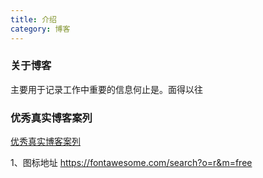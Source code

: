 ```yaml
---
title: 介绍
category: 博客
---
```


### 关于博客

主要用于记录工作中重要的信息何止是。面得以往

### 优秀真实博客案列

[优秀真实博客案列](https://theme-hope.vuejs.press/zh/demo/projects.html#%E4%BD%BF%E7%94%A8-vuepress-theme-hope-%E7%9A%84%E5%8D%9A%E5%AE%A2)



1、图标地址
https://fontawesome.com/search?o=r&m=free







